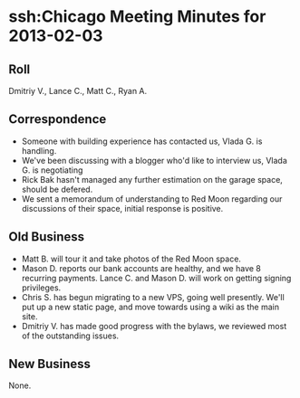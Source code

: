# ssh:Chicago Meeting Minutes for 2013-02-03 #

## Roll ##
Dmitriy V., Lance C., Matt C., Ryan A.

## Correspondence ##
 * Someone with building experience has contacted us, Vlada G. is handling.
 * We've been discussing with a blogger who'd like to interview us, Vlada G. is
   negotiating
 * Rick Bak hasn't managed any further estimation on the garage space, should
   be defered.
 * We sent a memorandum of understanding to Red Moon regarding our discussions
   of their space, initial response is positive.

## Old Business ##
 * Matt B. will tour it and take photos of the Red Moon space.
 * Mason D. reports our bank accounts are healthy, and we have 8 recurring payments.
   Lance C. and Mason D. will work on getting signing privileges.
 * Chris S. has begun migrating to a new VPS, going well presently.
   We'll put up a new static page, and move towards using a wiki as the main site.
 * Dmitriy V. has made good progress with the bylaws, we reviewed most of the
   outstanding issues.

## New Business ##
None.
